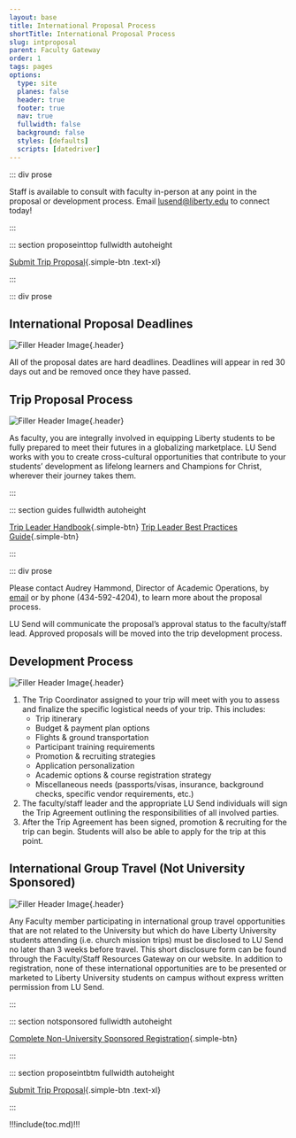```yaml
---
layout: base
title: International Proposal Process
shortTitle: International Proposal Process
slug: intproposal
parent: Faculty Gateway
order: 1
tags: pages
options:
  type: site
  planes: false
  header: true
  footer: true
  nav: true
  fullwidth: false
  background: false
  styles: [defaults]
  scripts: [datedriver]
---
```


::: div prose

Staff is available to consult with faculty in-person at any point in the proposal or development process. Email lusend@liberty.edu to connect today!

:::

::: section proposeinttop fullwidth autoheight

[Submit Trip Proposal](https://liberty.co1.qualtrics.com/jfe/form/SV_6WLZxhZxu6fhntc?BaseType=international){.simple-btn .text-xl}

:::

::: div prose

## International Proposal Deadlines

![Filler Header Image](https://liberty-sa.terradotta.com/_customtags/ct_Image.cfm?Image_ID=34515){.header}

All of the proposal dates are hard deadlines. Deadlines will appear in red 30 days out and be removed once they have passed.

<div id="intdates"></div>

## Trip Proposal Process

![Filler Header Image](https://liberty-sa.terradotta.com/_customtags/ct_Image.cfm?Image_ID=26354){.header}

As faculty, you are integrally involved in equipping Liberty students to be fully prepared to meet their futures in a globalizing marketplace. LU Send works with you to create cross-cultural opportunities that contribute to your students’ development as lifelong learners and Champions for Christ, wherever their journey takes them.

:::

::: section guides fullwidth autoheight

[Trip Leader
Handbook](https://liberty-sa.terradotta.com/_customtags/ct_FileRetrieve.cfm?File_ID=27452){.simple-btn} [Trip Leader Best
Practices Guide](https://liberty-sa.terradotta.com/_customtags/ct_FileRetrieve.cfm?File_ID=27453){.simple-btn}

:::

::: div prose

Please contact Audrey Hammond, Director of Academic Operations, by [email](mailto:agbeman@liberty.edu) or by phone (434-592-4204), to learn more about the proposal process.

LU Send will communicate the proposal’s approval status to the faculty/staff lead. Approved proposals will be moved into the trip development process.

## Development Process

![Filler Header Image](https://liberty-sa.terradotta.com/_customtags/ct_Image.cfm?Image_ID=26355){.header}

1. The Trip Coordinator assigned to your trip will meet with you to assess and finalize the specific logistical needs of your trip. This includes:
   - Trip itinerary
   - Budget & payment plan options
   - Flights & ground transportation
   - Participant training requirements
   - Promotion & recruiting strategies
   - Application personalization
   - Academic options & course registration strategy
   - Miscellaneous needs (passports/visas, insurance, background checks, specific vendor requirements, etc.)
2. The faculty/staff leader and the appropriate LU Send individuals will sign the Trip Agreement outlining the responsibilities of all involved parties.
3. After the Trip Agreement has been signed, promotion & recruiting for the trip can begin. Students will also be able to apply for the trip at this point.

## International Group Travel (Not University Sponsored)

![Filler Header Image](https://liberty-sa.terradotta.com/_customtags/ct_Image.cfm?Image_ID=21492){.header}

Any Faculty member participating in international group travel opportunities that are not related to the University but which do have Liberty University students attending (i.e. church mission trips) must be disclosed to LU Send no later than 3 weeks before travel. This short disclosure form can be found through the Faculty/Staff Resources Gateway on our website. In addition to registration, none of these international opportunities are to be presented or marketed to Liberty University students on campus without express written permission from LU Send.

:::

::: section notsponsored fullwidth autoheight

[Complete Non-University
Sponsored Registration](https://liberty.co1.qualtrics.com/jfe/form/SV_0Pd6ClKtZ0lF7xj){.simple-btn}

:::

::: section proposeintbtm fullwidth autoheight

[Submit Trip Proposal](https://liberty.co1.qualtrics.com/jfe/form/SV_6WLZxhZxu6fhntc?BaseType=international){.simple-btn .text-xl}

:::

!!!include(toc.md)!!!

<script>
  $(document).ready(function() {
    var datedriver = new DateDriver();
    datedriver.addDeadline([
      {
        date: '02/15',
        name: 'Spring Break',
        addYears: 1
      },
      {
        date: '04/30',
        name: 'Summer May/June',
        addYears: 1
      },
      {
        date: '05/30',
        name: 'Summer July/August',
        addYears: 1
      },
      {
        date: '10/01',
        name: 'Fall',
        addYears: 1
      },
      {
        date: '12/01',
        name: 'January/Early Spring',
        addYears: 2
      }
    ]);

    datedriver.displayDeadlines('intdates', {
      dateHeader: 'Trip Dates',
      deadlineHeader: 'Proposal Deadlines'
    });
  })
</script>

